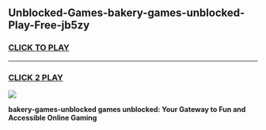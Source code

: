 
## Unblocked-Games-bakery-games-unblocked-Play-Free-jb5zy
<h3>
<a href="https://premium76.site?title=bakery-games-unblocked&ref=18A1">CLICK TO PLAY</a></h3>
<hr>

<h3>
<a href="https://premium76.site?title=bakery-games-unblocked&ref=18A1">CLICK 2 PLAY</a>
  
</h3>

<a href="https://premium76.site?title=bakery-games-unblocked&ref=18A1"><img src="https://clearcache.store/games.png"></a>


**bakery-games-unblocked games unblocked: Your Gateway to Fun and Accessible Online Gaming**
